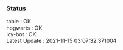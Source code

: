 ### Status


table : OK  
hogwarts : OK  
icy-bot : OK  
Latest Update : 2021-11-15 03:07:32.371004
